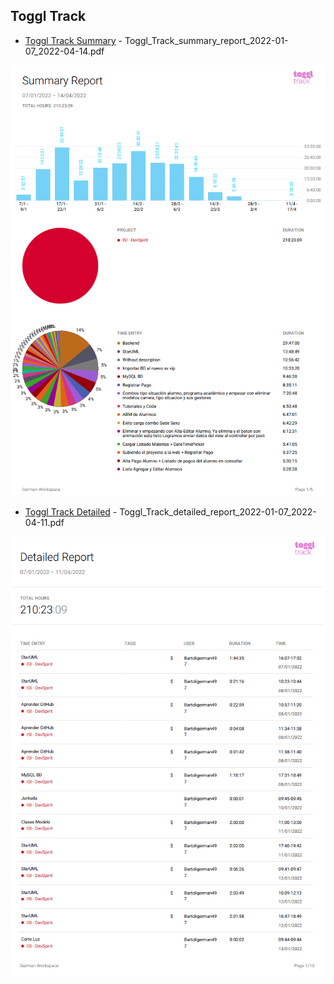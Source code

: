 ## Toggl Track 

- [Toggl Track Summary](https://github.com/bartoligerman497/Academic-System-DevSpirit/blob/main/Toggl%20Track/Toggl_Track_summary_report_2022-01-07_2022-04-14.pdf) - Toggl_Track_summary_report_2022-01-07_2022-04-14.pdf

[![Summary](https://github.com/bartoligerman497/Academic-System-DevSpirit/blob/main/Toggl%20Track/Toggl_Track_summary_report_2022-01-07_2022-04-14.png?raw=true)](https://github.com/bartoligerman497/Academic-System-DevSpirit/blob/main/Toggl%20Track/Toggl_Track_summary_report_2022-01-07_2022-04-14.pdf)

<!---
![image](https://user-images.githubusercontent.com/53313625/181865168-7cc16490-09cc-4c1b-88f5-9d8f59e58b12.png)
-->

- [Toggl Track Detailed](https://github.com/bartoligerman497/Academic-System-DevSpirit/blob/main/Toggl%20Track/Toggl_Track_detailed_report_2022-01-07_2022-04-11.pdf) - Toggl_Track_detailed_report_2022-01-07_2022-04-11.pdf

[![Toggl_Track_detailed_report_2022-01-07_2022-04-11.pdf](https://github.com/bartoligerman497/Academic-System-DevSpirit/blob/main/Toggl%20Track/Toggl_Track_detailed_report_2022-01-07_2022-04-11.png?raw=true)](https://github.com/bartoligerman497/Academic-System-DevSpirit/blob/main/Toggl%20Track/Toggl_Track_detailed_report_2022-01-07_2022-04-11.pdf)

<!---
![image](https://user-images.githubusercontent.com/53313625/181865185-f38290bf-8488-4ba5-927b-4e2a19c2b447.png)
-->
